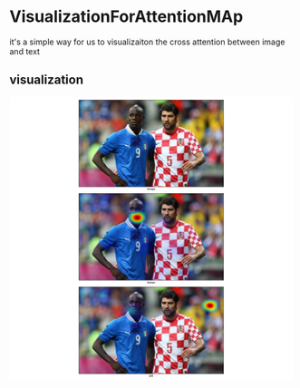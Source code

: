 # VisualizationForAttentionMAp
it's a simple way for us to visualizaiton the cross attention between image and text

## visualization
<p >
  <img src="./example/batch1_65.png" alt="流程图" width="500" />
</p>
